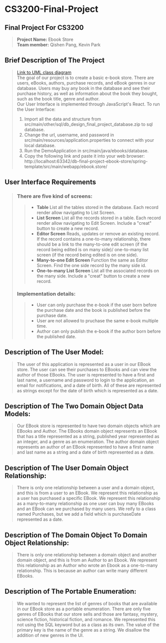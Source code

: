 # CS3200-Final-Project

## Final Project For CS3200 
> **Project Name:** Ebook Store <br />
> **Team member:** Qishen Pang, Kevin Park <br />
 
## Brief Description of The Project
> [Link to UML class diagram](https://github.com/YsGBt/CS3200-Final-Project/blob/main/db_design_final_project_UML.pdf) <br />
> The goal of our project is to create a basic e-book store. There are users, eBooks, authors, purchase records, and eBook genres in our database. Users may buy any book in the database and see their purchase history, as well as information about the book they bought, such as the book title, genre and author. <br />
> Our User Interface is implemented through JavaScript's React. To run the User Interface: <br />
> 1. Import all the data and structure from src/main/other/sql/db_design_final_project_database.zip to sql database. <br />
> 2. Change the url, username, and password in src/main/resources/application.properties to connect with your local database. <br />
> 3. Run the DemoApplication in src/main/java/ebooks/database. <br />
> 4. Copy the following link and paste it into your web browser: <br />
> http://localhost:63342/db-final-project-ebook-store/spring-template/src/main/webapp/ebook.store/ <br />

## User Interface Requirements
> ### There are five kind of screens: <br />
> > - **Table** List all the tables stored in the database. Each record render allow navigating to List Screen. <br />
> > - **List Screen** List all the records stored in a table. Each record render allow navigating to Edit Screen. Include a "creat" button to create a new record. <br />
> > - **Editor Screen** Reads, updates or remove an existing record. If the record contains a one-to-many relationship, there should be a link to the many-to-one edit screen (if the record being edited is on many side)/ one-to-many list screen (if the record being edited is on one side). <br />
> > - **Many-to-one Edit Screen** Function the same as Editor Screen. Find the one side record by the many side id. <br />
> > - **One-to-many List Screen** List all the associated records on the many side. Include a "creat" button to create a new record. <br />
> ### Implementation details: <br />
> > - User can only purchase the e-book if the user born before the purchase date and the book is published before the purchase date. <br />
> > - User are not allowed to pruchase the same e-book multiple time. <br />
> > - Author can only publish the e-book if the author born before the published date. <br />

## Description of The User Model:
> The user of this application is represented as a user in our EBook store. The user can see their purchases to EBooks and can view the author of those EBooks. The user is represented to have a first and last name, a username and password to login to the application, an email for notifications, and a date of birth. All of these are represented as strings except for the date of birth which is represented as a date.

## Description of The Two Domain Object Data Models:
> Our EBook store is represented to have two domain objects which are EBooks and Author. The EBooks domain object represents an EBook that has a title represented as a string, published year represented as an integer, and a genre as an enumeration. The author domain object represents an author of an EBook represented to have a first name and last name as a string and a date of birth represented as a date.

## Description of The User Domain Object Relationship:
> There is only one relationship between a user and a domain object, and this is from a user to an EBook. We represent this relationship as a user has purchased a specific EBook. We represent this relationship as a many-to-many relationship as one user can buy many EBooks and an EBook can we purchased by many users. We reify to a class named Purchases, but we add a field which is purchaseDate represented as a date.

## Description of The Domain Object To Domain Object Relationship:
> There is only one relationship between a domain object and another domain object, and this is from an Author to an Ebook. We represent this relationship as an Author who wrote an Ebook as a one-to-many relationship. This is because an author can write many different EBooks.

## Description of The Portable Enumeration:
> We wanted to represent the list of genres of books that are available in our EBook store as a portable enumeration. There are only five genres of EBooks that our store sells and those are fantasy, mystery, science fiction, historical fiction, and romance. We represented this not using the SQL keyword but as a class as its own. The value of the primary key is the name of the genre as a string. We disallow the addition of new genres in the UI.
